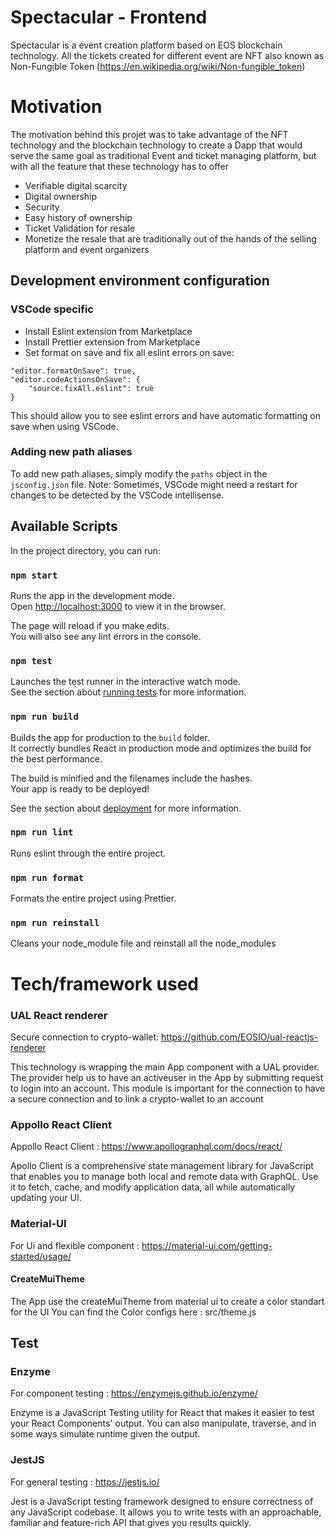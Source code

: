 # Spectacular - Frontend

Spectacular is a event creation platform based on EOS blockchain technology. All the tickets created for different event are NFT also known as Non-Fungible Token (https://en.wikipedia.org/wiki/Non-fungible_token)

# Motivation

The motivation behind this projet was to take advantage of the NFT technology and the blockchain technology to create a Dapp that would serve the same goal as traditional Event and ticket managing platform, but with all the feature that these technology has to offer 

- Verifiable digital scarcity
- Digital ownership
- Security 
- Easy history of ownership
- Ticket Validation for resale
- Monetize the resale that are traditionally out of the hands of the selling platform and event organizers

## Development environment configuration

### VSCode specific

-   Install Eslint extension from Marketplace
-   Install Prettier extension from Marketplace
-   Set format on save and fix all eslint errors on save:

```
"editor.formatOnSave": true,
"editor.codeActionsOnSave": {
    "source.fixAll.eslint": true
}
```

This should allow you to see eslint errors and have automatic formatting on save when using VSCode.

### Adding new path aliases

To add new path aliases, simply modify the `paths` object in the `jsconfig.json` file.
Note: Sometimes, VSCode might need a restart for changes to be detected by the VSCode intellisense.

## Available Scripts

In the project directory, you can run:

### `npm start`

Runs the app in the development mode.<br />
Open [http://localhost:3000](http://localhost:3000) to view it in the browser.

The page will reload if you make edits.<br />
You will also see any lint errors in the console.

### `npm test`

Launches the test runner in the interactive watch mode.<br />
See the section about [running tests](https://facebook.github.io/create-react-app/docs/running-tests) for more information.

### `npm run build`

Builds the app for production to the `build` folder.<br />
It correctly bundles React in production mode and optimizes the build for the best performance.

The build is minified and the filenames include the hashes.<br />
Your app is ready to be deployed!

See the section about [deployment](https://facebook.github.io/create-react-app/docs/deployment) for more information.

### `npm run lint`

Runs eslint through the entire project.

### `npm run format`

Formats the entire project using Prettier.

### `npm run reinstall`

Cleans your node_module file and reinstall all the node_modules

# Tech/framework used

### UAL React renderer

Secure connection to crypto-wallet: https://github.com/EOSIO/ual-reactjs-renderer

This technology is wrapping the main App component with a UAL provider. The provider help us to have an activeuser in the App by    submitting request to login into an account. This module is important for the connection to have a secure connection and to link a crypto-wallet to an account

### Appollo React Client 

Appollo React Client : https://www.apollographql.com/docs/react/

Apollo Client is a comprehensive state management library for JavaScript that enables you to manage both local and remote data with GraphQL. Use it to fetch, cache, and modify application data, all while automatically updating your UI.

### Material-UI

For Ui and flexible component : https://material-ui.com/getting-started/usage/

#### CreateMuiTheme

The App use the createMuiTheme from material ui to create a color standart for the UI
You can find the Color configs here : src/theme.js

## Test

### Enzyme

For component testing : https://enzymejs.github.io/enzyme/

Enzyme is a JavaScript Testing utility for React that makes it easier to test your React Components' output. You can also manipulate, traverse, and in some ways simulate runtime given the output.

### JestJS

For general testing : https://jestjs.io/

Jest is a JavaScript testing framework designed to ensure correctness of any JavaScript codebase. It allows you to write tests with an approachable, familiar and feature-rich API that gives you results quickly.

